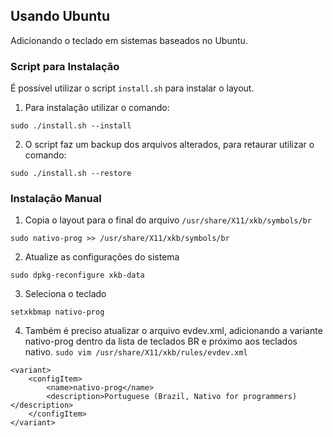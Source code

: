 Usando Ubuntu
-----------
Adicionando o teclado em sistemas baseados no Ubuntu.

### Script para Instalação 
É possível utilizar o script `install.sh` para instalar o layout.
1. Para instalação utilizar o comando:
```
sudo ./install.sh --install
```
2. O script faz um backup dos arquivos alterados, para retaurar utilizar o comando:
```
sudo ./install.sh --restore
```

### Instalação Manual

1. Copia o layout para o final do arquivo `/usr/share/X11/xkb/symbols/br`
```
sudo nativo-prog >> /usr/share/X11/xkb/symbols/br
```
2. Atualize as configurações do sistema
```
sudo dpkg-reconfigure xkb-data
```
3. Seleciona o teclado
```
setxkbmap nativo-prog
```

4. Também é preciso atualizar o arquivo evdev.xml, adicionando a variante nativo-prog dentro da lista de teclados BR e próximo aos teclados nativo.
`sudo vim /usr/share/X11/xkb/rules/evdev.xml`

```
<variant>
    <configItem>
        <name>nativo-prog</name>
        <description>Portuguese (Brazil, Nativo for programmers)</description>
    </configItem>
</variant>
```

